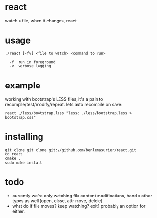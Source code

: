 react
=====

watch a file, when it changes, react.

usage
=====
    ./react [-fv] <file to watch> <command to run>
    
      -f  run in foreground
      -v  verbose logging


example
=======

working with bootstrap's LESS files, it's a pain to recompile/test/modify/repeat.
lets auto recompile on save:

    react ./less/bootstrap.less "lessc ./less/bootstrap.less > bootstrap.css"


installing
==========

    git clone git clone git://github.com/benlemasurier/react.git
    cd react
    cmake .
    sudo make install

todo
====

* currently we're only watching file content modifications, handle other types as well (open, close, attr move, delete)
* what do if file moves? keep watching? exit? probably an option for either.

